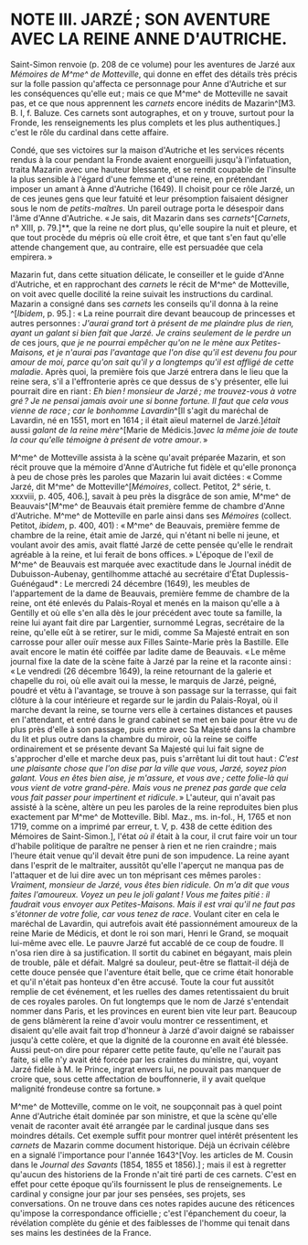 # NOTE III. JARZÉ ; SON AVENTURE AVEC LA REINE ANNE D'AUTRICHE.

Saint-Simon renvoie (p. 208 de ce volume) pour les aventures de Jarzé aux
*Mémoires de M^me^ de Motteville*, qui donne en effet des détails très précis
sur la folle passion qu'affecta ce personnage pour Anne d'Autriche et sur les
conséquences qu'elle eut ; mais ce que M^me^ de Motteville ne savait pas, et ce
que nous apprennent les *carnets* encore inédits de Mazarin^[M3. B. I, f.
Baluze. Ces carnets sont autographes, et on y trouve, surtout pour la Fronde,
les renseignements les plus complets et les plus authentiques.] c'est le rôle
du cardinal dans cette affaire.

Condé, que ses victoires sur la maison d'Autriche et les services récents
rendus à la cour pendant la Fronde avaient enorgueilli jusqu'à l'infatuation,
traita Mazarin avec une hauteur blessante, et se rendit coupable de l'insulte
la plus sensible à l'égard d'une femme et d'une reine, en prétendant imposer
un amant à Anne d'Autriche (1649). Il choisit pour ce rôle Jarzé, un de ces
jeunes gens que leur fatuité et leur présomption faisaient désigner sous le
nom de *petits-maîtres*. Un pareil outrage porta le désespoir dans l'âme
d'Anne d'Autriche. « Je sais, dit Mazarin dans ses *carnets*^[*Carnets*, n°
XIII, p. 79.]**, que la reine ne dort plus, qu'elle soupire la nuit et pleure,
et que tout procède du mépris où elle croit être, et que tant s'en faut
qu'elle attende changement que, au contraire, elle est persuadée que cela
empirera. »

Mazarin fut, dans cette situation délicate, le conseiller et le guide d'Anne
d'Autriche, et en rapprochant des *carnets* le récit de M^me^ de Motteville, on
voit avec quelle docilité la reine suivait les instructions du cardinal.
Mazarin a consigné dans ses *carnets* les conseils qu'il donna à la reine
^[*Ibidem*, p. 95.] : « La reine pourrait dire devant beaucoup de princesses et
autres personnes : *J'aurai grand tort à présent de me plaindre plus de rien,
ayant un galant si bien fait que Jarzé. Je crains seulement de le perdre un
de* ces jours, *que je ne pourrai empêcher qu'on ne le mène aux
Petites-Maisons, et je n'aurai pas l'avantage que l'on dise qu'il est devenu
fou pour amour de moi, parce qu'on sait qu'il y a longtemps qu'il est affligé
de cette maladie*. Après quoi, la première fois que Jarzé entrera dans le lieu
que la reine sera, s'il a l'effronterie après ce que dessus de s'y présenter,
elle lui pourrait dire en riant : *Eh bien ! monsieur de Jarzé ; me trouvez-vous
à votre gré ? Je ne pensai jamais avoir une si bonne fortune. Il faut que cela
vous vienne de race ; car le bonhomme Lavardin*^[Il s'agit du maréchal de
Lavardin, né en 1551, mort en 1614 ; il était aïeul maternel de Jarzé.]*était*
aussi *galant de la reine mère*^[Marie de Médicis.]*avec la même joie de toute
la cour qu'elle témoigne à présent de votre amour*. »

M^me^ de Motteville assista à la scène qu'avait préparée Mazarin, et son récit
prouve que la mémoire d'Anne d'Autriche fut fidèle et qu'elle prononça à peu
de chose près les paroles que Mazarin lui avait dictées : « Comme Jarzé, dit
M^me^ de Motteville^[*Mémoires*, collect. Petitot, 2° série, t. xxxviii, p. 405,
406.], savait à peu près la disgrâce de son amie, M^me^ de Beauvais^[M^me^ de
Beauvais était première femme de chambre d'Anne d'Autriche. M^me^ de Motteville
en parle ainsi dans ses *Mémoires* (collect. Petitot, *ibidem*, p. 400, 401) :
« M^me^ de Beauvais, première femme de chambre de la reine, était amie de Jarzé,
qui n'étant ni belle ni jeune, et voulant avoir des amis, avait flatté Jarzé
de cette pensée qu'elle le rendrait agréable à la reine, et lui ferait de bons
offices. » L'époque de l'exil de M^me^ de Beauvais est marquée avec exactitude
dans le Journal inédit de Dubuisson-Aubenay, gentilhomme attaché au secrétaire
d'État Duplessis-Guénégaud* : Le mercredi 24 décembre (1649), les meubles de
l'appartement de la dame de Beauvais, première femme de chambre de la reine,
ont été enlevés du Palais-Royal et menés en la maison qu'elle a à Gentilly et
où elle s'en alla dès le jour précédent avec toute sa famille, la reine lui
ayant fait dire par Largentier, surnommé Legras, secrétaire de la reine,
qu'elle eût à se retirer, sur le midi, comme Sa Majesté entrait en son
carrosse pour aller ouïr messe aux Filles Sainte-Marie près la Bastille. Elle
avait encore le matin été coiffée par ladite dame de Beauvais. « Le même
journal fixe la date de la scène faite à Jarzé par la reine et la raconte
ainsi : « Le vendredi (26 décembre 1649), la reine retournant de la galerie et
chapelle du roi, où elle avait oui la messe, le marquis de Jarzé, peigné,
poudré et vêtu à l'avantage, se trouve à son passage sur la terrasse, qui fait
clôture à la cour intérieure et regarde sur le jardin du Palais-Royal, où il
marche devant la reine, se tourne vers elle à certaines distances et pauses en
l'attendant, et entré dans le grand cabinet se met en baie pour être vu de
plus près d'elle à son passage, puis entre avec Sa Majesté dans la chambre du
lit et plus outre dans la chambre du miroir, où la reine se coiffe
ordinairement et se présente devant Sa Majesté qui lui fait signe de
s'approcher d'elle et marche deux pas, puis s'arrêtant lui dit tout haut :
*C'est une plaisante chose que l'on dise par la ville que vous, Jarzé, soyez
pion galant. Vous en êtes bien aise, je m'assure, et vous ave ; cette folie-là
qui vous vient de votre grand-père. Mais vous ne prenez pas garde que cela
vous fait passer pour impertinent et ridicule*. » L'auteur, qui n'avait pas
assisté à la scène, altère un peu les paroles de la reine reproduites bien
plus exactement par M^me^ de Motteville. Bibl. Maz., ms. in-fol., H, 1765 et non
1719, comme on a imprimé par erreur, t. V, p. 438 de cette édition des
Mémoires de Saint-Simon.], l'état *où il* était à la cour, il crut faire voir
un tour d'habile politique de paraître ne penser à rien et ne rien craindre ;
mais l'heure était venue qu'il devait être puni de son impudence. La reine
ayant dans l'esprit de le maltraiter, aussitôt qu'elle l'aperçut ne manqua pas
de l'attaquer et de lui dire avec un ton méprisant ces mêmes paroles :
*Vraiment, monsieur de Jarzé, vous êtes bien ridicule. On m'a dit que vous
faites l'amoureux. Voyez un peu le joli galant ! Vous me faites pitié : il
faudrait vous envoyer aux Petites-Maisons. Mais il est vrai qu'il ne faut pas
s'étonner de votre folie, car vous tenez de race*. Voulant citer en cela le
maréchal de Lavardin, qui autrefois avait été passionnément amoureux de la
reine Marie de Médicis, et dont le roi son mari, Henri le Grand, se moquait
lui-même avec elle. Le pauvre Jarzé fut accablé de ce coup de foudre. Il n'osa
rien dire à sa justification. Il sortit du cabinet en bégayant, mais plein de
trouble, pâle et défait. Malgré sa douleur, peut-être se flattait-il déjà de
cette douce pensée que l'aventure était belle, que ce crime était honorable et
qu'il n'était pas honteux d'en être accusé. Toute la cour fut aussitôt remplie
de cet événement, et les ruelles des dames retentissaient du bruit de ces
royales paroles. On fut longtemps que le nom de Jarzé s'entendait nommer dans
Paris, et les provinces en eurent bien vite leur part. Beaucoup de gens
blâmèrent la reine d'avoir voulu montrer ce ressentiment, et disaient qu'elle
avait fait trop d'honneur à Jarzé d'avoir daigné se rabaisser jusqu'à cette
colère, et que la dignité de la couronne en avait été blessée. Aussi peut-on
dire pour réparer cette petite faute, qu'elle ne l'aurait pas faite, si elle
n'y avait été forcée par les craintes du ministre, qui, voyant Jarzé fidèle à
M. le Prince, ingrat envers lui, ne pouvait pas manquer de croire que, sous
cette affectation de bouffonnerie, il y avait quelque malignité frondeuse
contre sa fortune. »

M^me^ de Motteville, comme on le voit, ne soupçonnait pas à quel point Anne
d'Autriche était dominée par son ministre, et que la scène qu'elle venait de
raconter avait été arrangée par le cardinal jusque dans ses moindres détails.
Cet exemple suffit pour montrer quel intérêt présentent les *carnets* de
Mazarin comme document historique. Déjà un écrivain célèbre en a signalé
l'importance pour l'année 1643^[Voy. les articles de M. Cousin dans le
*Journal des Savants* (1854, 1855 et 1856).] ; mais il est à regretter qu'aucun
des historiens de la Fronde n'ait tiré parti de ces carnets. C'est en effet
pour cette époque qu'ils fournissent le plus de renseignements. Le cardinal y
consigne jour par jour ses pensées, ses projets, ses conversations. On ne
trouve dans ces notes rapides aucune des réticences qu'impose la
correspondance officielle ; c'est l'épanchement du coeur, la révélation
complète du génie et des faiblesses de l'homme qui tenait dans ses mains les
destinées de la France.
